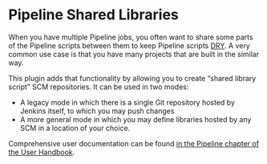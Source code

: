 # Pipeline Shared Libraries

When you have multiple Pipeline jobs, you often want to share some parts of the Pipeline scripts between them to keep Pipeline scripts [DRY](http://en.wikipedia.org/wiki/Don't_repeat_yourself).
A very common use case is that you have many projects that are built in the similar way.

This plugin adds that functionality by allowing you to create “shared library script” SCM repositories. It can be used in two modes:

-   A legacy mode in which there is a single Git repository hosted by Jenkins itself, to which you may push changes
-   A more general mode in which you may define libraries hosted by any SCM in a location of your choice.

Comprehensive user documentation can be found [in the Pipeline chapter of the User Handbook](https://jenkins.io/doc/book/pipeline/shared-libraries/).
